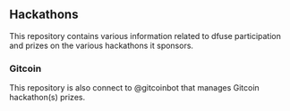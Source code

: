 ## Hackathons

This repository contains various information related to dfuse participation and prizes on the various hackathons it sponsors. 

### Gitcoin

This repository is also connect to @gitcoinbot that manages Gitcoin hackathon(s) prizes.
